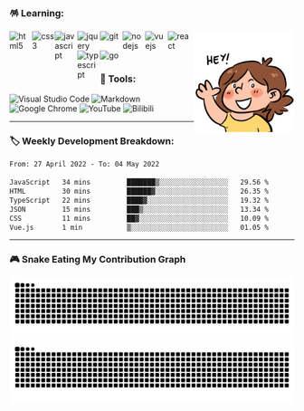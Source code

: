 ### 🪅 Learning:

<p>
<img alt="hey" align="right" src="./assets/img/hey.gif" width="178" />
<img alt="html5" align="left" src="https://cdn.jsdelivr.net/gh/devicons/devicon/icons/html5/html5-original.svg" width="40" />
<img alt="css3" align="left" src="https://cdn.jsdelivr.net/gh/devicons/devicon/icons/css3/css3-original.svg" width="40" />
<img alt="javascript" align="left" src="https://cdn.jsdelivr.net/gh/devicons/devicon/icons/javascript/javascript-original.svg" width="40" />
<img alt="jquery" align="left" src="https://cdn.jsdelivr.net/gh/devicons/devicon/icons/jquery/jquery-original.svg" width="40" />
<img alt="git" align="left" src="https://cdn.jsdelivr.net/gh/devicons/devicon/icons/git/git-original.svg" width="40" />
<img alt="nodejs" align="left" src="https://cdn.jsdelivr.net/gh/devicons/devicon/icons/nodejs/nodejs-original.svg" width="40" />
<img alt="vuejs" align="left" src="https://cdn.jsdelivr.net/gh/devicons/devicon/icons/vuejs/vuejs-original.svg" width="40" />
<img alt="react" align="left" src="https://cdn.jsdelivr.net/gh/devicons/devicon/icons/react/react-original.svg" width="40" />
<img alt="typescript" align="left" src="https://cdn.jsdelivr.net/gh/devicons/devicon/icons/typescript/typescript-original.svg" width="40" />
<img alt="go" align="left" src="https://cdn.jsdelivr.net/gh/devicons/devicon/icons/go/go-original.svg" width="40" />
</p>
  
<br>
<br>
<br>

### 🔮 Tools:

<p>
<img alt="Visual Studio Code" src="https://img.shields.io/badge/Visual Studio Code-007ACC?&style=flat&logo=Visual Studio Code&logoColor=white" height="25"/>
<img alt="Markdown" src="https://img.shields.io/badge/Markdown-000000?&style=flat&logo=Markdown&logoColor=white" height="25"/>
<img alt="Google Chrome" src="https://img.shields.io/badge/Google Chrome-4285F4?&style=flat&logo=Google Chrome&logoColor=white" height="25"/>
<img alt="YouTube" src="https://img.shields.io/badge/YouTube-FF0000?&style=flat&logo=YouTube&logoColor=white" height="25"/>
<img alt="Bilibili" src="https://img.shields.io/badge/Bilibili-00A1D6?&style=flat&logo=Bilibili&logoColor=white" height="25"/>
</p>

---

### 🏷️ Weekly Development Breakdown:

<!--START_SECTION:waka-->

```text
From: 27 April 2022 - To: 04 May 2022

JavaScript   34 mins         ███████▒░░░░░░░░░░░░░░░░░   29.56 %
HTML         30 mins         ██████▓░░░░░░░░░░░░░░░░░░   26.35 %
TypeScript   22 mins         ████▓░░░░░░░░░░░░░░░░░░░░   19.32 %
JSON         15 mins         ███▒░░░░░░░░░░░░░░░░░░░░░   13.34 %
CSS          11 mins         ██▓░░░░░░░░░░░░░░░░░░░░░░   10.09 %
Vue.js       1 min           ▒░░░░░░░░░░░░░░░░░░░░░░░░   01.05 %
```

<!--END_SECTION:waka-->

---

### 🎮 Snake Eating My Contribution Graph

![github contribution grid snake animation](https://raw.githubusercontent.com/Turing-bot/Turing-bot/output/github-contribution-grid-snake-dark.svg#gh-dark-mode-only)![github contribution grid snake animation](https://raw.githubusercontent.com/Turing-bot/Turing-bot/output/github-contribution-grid-snake.svg#gh-light-mode-only)
